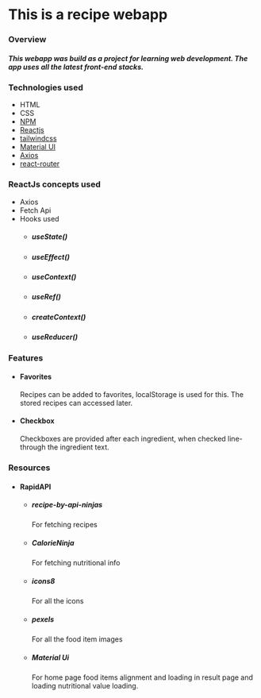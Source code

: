 # This is a recipe webapp

### Overview
##### This webapp was build as a project for learning web development. The app uses all the latest front-end stacks. 

### Technologies used
* HTML
* CSS
* [NPM](https://www.npmjs.com/)
* [Reactjs](https://reactjs.org/)
* [tailwindcss](https://tailwindcss.com/)
* [Material UI](https://mui.com/)
* [Axios](https://axios-http.com/)
* [react-router](https://reactrouter.com/)

### ReactJs concepts used
* Axios
* Fetch Api
* Hooks used 
  * ##### useState()
  * ##### useEffect()
  * ##### useContext()
  * ##### useRef()
  * ##### createContext()
  * ##### useReducer()

### Features

* #### Favorites
   Recipes can be added to favorites, localStorage is used for this. The stored recipes can accessed later.
* #### Checkbox
   Checkboxes are provided after each ingredient, when checked line-through    the ingredient text.

### Resources 
* #### RapidAPI
   * ##### recipe-by-api-ninjas 
      For fetching recipes
   * ##### CalorieNinja
      For fetching nutritional info
   * ##### icons8 
      For all the icons
   * ##### pexels
      For all the food item images
   * ##### Material Ui
      For home page food items alignment and loading in result page and loading nutritional value loading.
